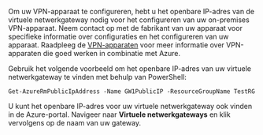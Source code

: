 
Om uw VPN-apparaat te configureren, hebt u het openbare IP-adres van de virtuele netwerkgateway nodig voor het configureren van uw on-premises VPN-apparaat. Neem contact op met de fabrikant van uw apparaat voor specifieke informatie over configuraties en het configureren van uw apparaat. Raadpleeg de [VPN-apparaten](../articles/vpn-gateway/vpn-gateway-about-vpn-devices.md) voor meer informatie over VPN-apparaten die goed werken in combinatie met Azure.

Gebruik het volgende voorbeeld om het openbare IP-adres van uw virtuele netwerkgateway te vinden met behulp van PowerShell:

    Get-AzureRmPublicIpAddress -Name GW1PublicIP -ResourceGroupName TestRG

U kunt het openbare IP-adres voor uw virtuele netwerkgateway ook vinden in de Azure-portal. Navigeer naar **Virtuele netwerkgateways** en klik vervolgens op de naam van uw gateway.



<!--HONumber=Nov16_HO2-->


